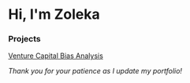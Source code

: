 # Hi, I'm Zoleka

### Projects
[Venture Capital Bias Analysis](https://zmosiah.github.io/ZolekaMosiahPortfolio/Bridging_the_Gap/)

_Thank you for your patience as I update my portfolio!_
